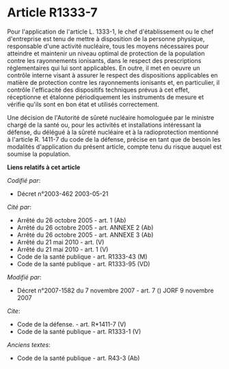 # Article R1333-7

Pour l'application de l'article L. 1333-1, le chef d'établissement ou le chef d'entreprise est tenu de mettre à disposition
de la personne physique, responsable d'une activité nucléaire, tous les moyens nécessaires pour atteindre et maintenir un
niveau optimal de protection de la population contre les rayonnements ionisants, dans le respect des prescriptions
réglementaires qui lui sont applicables. En outre, il met en oeuvre un contrôle interne visant à assurer le respect des
dispositions applicables en matière de protection contre les rayonnements ionisants et, en particulier, il contrôle
l'efficacité des dispositifs techniques prévus à cet effet, réceptionne et étalonne périodiquement les instruments de mesure
et vérifie qu'ils sont en bon état et utilisés correctement. 

Une décision de l'Autorité de sûreté nucléaire homologuée par le ministre chargé de la santé ou, pour les activités et
installations intéressant la défense, du délégué à la sûreté nucléaire et à la radioprotection mentionné à l'article R.
1411-7 du code de la défense, précise en tant que de besoin les modalités d'application du présent article, compte tenu du
risque auquel est soumise la population.

**Liens relatifs à cet article**

_Codifié par_:

  - Décret n°2003-462 2003-05-21

_Cité par_:

  - Arrêté du 26 octobre 2005 - art. 1 (Ab)
  - Arrêté du 26 octobre 2005 - art. ANNEXE 2 (Ab)
  - Arrêté du 26 octobre 2005 - art. ANNEXE 3 (Ab)
  - Arrêté du 21 mai 2010 - art. (V)
  - Arrêté du 21 mai 2010 - art. 1 (V)
  - Code de la santé publique - art. R1333-43 (M)
  - Code de la santé publique - art. R1333-95 (VD)

_Modifié par_:

  - Décret n°2007-1582 du 7 novembre 2007 - art. 7 () JORF 9 novembre 2007

_Cite_:

  - Code de la défense. - art. R*1411-7 (V)
  - Code de la santé publique - art. R1333-1 (V)

_Anciens textes_:

  - Code de la santé publique - art. R43-3 (Ab)
